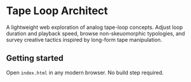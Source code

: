 # Tape Loop Architect

A lightweight web exploration of analog tape-loop concepts. Adjust loop duration and playback speed, browse non-skeuomorphic typologies, and survey creative tactics inspired by long-form tape manipulation.

## Getting started

Open `index.html` in any modern browser. No build step required.
